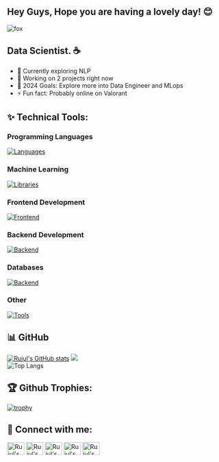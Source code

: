 ## Hey Guys, Hope you are having a lovely day! 😊

[//]: # (<img  align="center" alt="Coding" src="https://justpaste.it/img/small/b2a8815f076de410c694851ed24a4cdd.jpg"></img>)
![fox](https://media0.giphy.com/media/v1.Y2lkPTc5MGI3NjExNG95YWN4ZDNwOTBocGs3dmUzMGRmY3h5NmY0dnFldXY5aGZ3OHBsdSZlcD12MV9pbnRlcm5hbF9naWZfYnlfaWQmY3Q9Zw/j3OL6mSc2FeV0UHMDg/giphy.webp)

## Data Scientist. ☕ 

- 🌱 Currently exploring NLP
- 👯 Working on 2 projects right now
- 🥅 2024 Goals: Explore more into Data Engineer and MLops
- ⚡ Fun fact: Probably online on Valorant

## ✨ Technical Tools: 

### Programming Languages
[![Languages](https://skillicons.dev/icons?i=cpp,c,js,java,python)](https://skillicons.dev) <br/>
### Machine Learning
[![Libraries](https://skillicons.dev/icons?i=sklearn,opencv,pytorch,tensorflow)](https://skillicons.dev) <br/>
### Frontend Development
[![Frontend](https://skillicons.dev/icons?i=react,html,css,bootstrap,styledcomponents)](https://skillicons.dev)
### Backend Development
[![Backend](https://skillicons.dev/icons?i=nodejs,express,postman,npm)](https://skillicons.dev)
### Databases
[![Backend](https://skillicons.dev/icons?i=mongodb,mysql)](https://skillicons.dev)
### Other
[![Tools](https://skillicons.dev/icons?i=anaconda,atom,git,github,vscode,sublime,pycharm,replit)](https://skillicons.dev)

## 📊 GitHub
[![Rujul's GitHub stats](https://github-readme-stats.vercel.app/api?username=RujulP14&show_icons=true&theme=vision-friendly-dark)](https://github.com/RujulP14/github-readme-stats)
![](https://github-readme-streak-stats.herokuapp.com/?user=RujulP14&theme=vision-friendly-dark&hide_border=false)<br/>
![Top Langs](https://github-readme-stats.vercel.app/api/top-langs/?username=RujulP14&layout=compact&theme=vision-friendly-dark)

## 🏆️ Github Trophies: 
[![trophy](https://github-profile-trophy.vercel.app/?username=RujulP14&theme=onestar)](https://github.com/RujulP14/github-profile-trophy)


## 🙌 Connect with me:

<p align="left">
<a href="https://twitter.com/Rujul_14" target="blank"><img align="center" src="https://raw.githubusercontent.com/rahuldkjain/github-profile-readme-generator/master/src/images/icons/Social/twitter.svg" alt="Rujul's Twitter" height="30" width="40" /></a>
<a href="https://linkedin.com/in/rujuldudhat" target="blank"><img align="center" src="https://raw.githubusercontent.com/rahuldkjain/github-profile-readme-generator/master/src/images/icons/Social/linked-in-alt.svg" alt="Rujul's LinkedIn" height="30" width="40" /></a>
<a href="https://instagram.com/rujuldudhat" target="blank"><img align="center" src="https://raw.githubusercontent.com/rahuldkjain/github-profile-readme-generator/master/src/images/icons/Social/instagram.svg" alt="Rujul's Instagram" height="30" width="40" /></a>
<a href="https://codeforces.com/profile/Rujul" target="blank"><img align="center" src="https://raw.githubusercontent.com/rahuldkjain/github-profile-readme-generator/master/src/images/icons/Social/codeforces.svg" alt="Rujul's Codeforces" height="30" width="40" /></a>
<a href="https://www.leetcode.com/prujul14" target="blank"><img align="center" src="https://raw.githubusercontent.com/rahuldkjain/github-profile-readme-generator/master/src/images/icons/Social/leet-code.svg" alt="Rujul's Leetcode" height="30" width="40" /></a><br>
</p>

